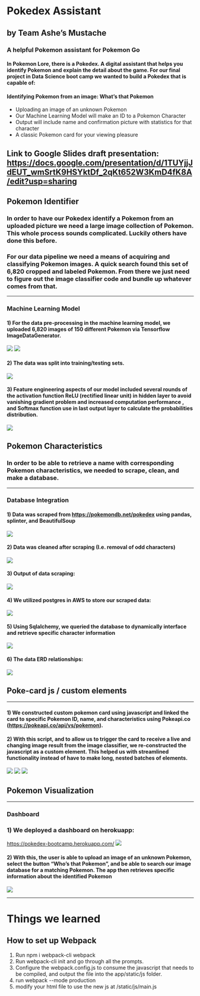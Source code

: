 # Pokedex Assistant 
## by Team Ashe’s Mustache
### A helpful Pokemon assistant for Pokemon Go

#### In Pokemon Lore, there is a Pokedex.  A digital assistant that helps you identify Pokemon and explain the detail about the game.  For our final project in Data Science boot camp we wanted to build a Pokedex that is capable of:

#### Identifying Pokemon from an image: What’s that Pokemon
- Uploading an image of an unknown Pokemon
- Our Machine Learning Model will make an ID to a Pokemon Character
- Output will include name and confirmation picture with statistics for that character
-	A classic Pokemon card for your viewing pleasure
## Link to Google Slides draft presentation: https://docs.google.com/presentation/d/1TUYjjJdEUT_wmSrtK9HSYktDf_2qKt652W3KmD4fK8A/edit?usp=sharing




## Pokemon Identifier
### In order to have our Pokedex identify a Pokemon from an uploaded picture we need a large image collection of Pokemon.  This whole process sounds complicated. Luckily others have done this before.  

### For our data pipeline we need a means of acquiring and classifying Pokemon images.  A quick search found this set of 6,820 cropped and labeled Pokemon. From there we just need to figure out the image classifier code and bundle up whatever comes from that.
---------------------------------------------------------------
### Machine Learning Model 

#### 1) For the data pre-processing in the machine learning model, we uploaded 6,820 images of 150 different Pokemon via Tensorflow ImageDataGenerator.
![](https://github.com/cosmicdreams/final_project_group1/blob/main/app/Resources/JN7.png)
![](https://github.com/cosmicdreams/final_project_group1/blob/main/app/Resources/JN8.png)

#### 2) The data was split into training/testing sets. 

![](https://github.com/cosmicdreams/final_project_group1/blob/develop/app/Resources/JN9_5.png)
#### 3) Feature engineering aspects of our model included several rounds of the activation function ReLU (rectified linear unit) in hidden layer to avoid vanishing gradient problem and increased computation performance , and Softmax function use in last output layer to calculate the probabilities distribution. 
![](https://github.com/cosmicdreams/final_project_group1/blob/develop/app/Resources/JN10_5.png)




## Pokemon Characteristics
### In order to be able to retrieve a name with corresponding Pokemon characteristics, we needed to scrape, clean, and make a database.

---------------------------------------------------------------
### Database Integration
#### 1) Data was scraped from https://pokemondb.net/pokedex using pandas, splinter, and BeautifulSoup
![](https://github.com/cosmicdreams/final_project_group1/blob/main/app/Resources/JN1.png)

#### 2) Data was cleaned after scraping (I.e. removal of odd characters)
![](https://github.com/cosmicdreams/final_project_group1/blob/main/app/Resources/JN1_5.png)

#### 3) Output of data scraping:
![](https://github.com/cosmicdreams/final_project_group1/blob/main/app/Resources/JN2.png)

#### 4) We utilized postgres in AWS to store our scraped data:
![](https://github.com/cosmicdreams/final_project_group1/blob/main/app/Resources/JN3.png)

#### 5) Using Sqlalchemy, we queried the database to dynamically interface and retrieve specific character information
![](https://github.com/cosmicdreams/final_project_group1/blob/main/app/Resources/JN4.png)

#### 6) The data ERD relationships:

![](https://github.com/cosmicdreams/final_project_group1/blob/develop/app/Resources/JN12.png)

## Poke-card js / custom elements
-------------------------------------------------------

#### 1) We constructed custom pokemon card using javascript and linked the card to specific Pokemon ID, name, and characteristics using Pokeapi.co (https://pokeapi.co/api/vs/pokemon). 
#### 2) With this script, and to allow us to trigger the card to receive a live and changing image result from the image classifier, we re-constructed the javascript as a custom element. This helped us with streamlined functionality instead of have to make long, nested batches of elements.
![](https://github.com/cosmicdreams/final_project_group1/blob/develop/app/Resources/JN13.png)
![](https://github.com/cosmicdreams/final_project_group1/blob/develop/app/Resources/JN14.png)
![](https://github.com/cosmicdreams/final_project_group1/blob/develop/app/Resources/JN15.png)

## Pokemon Visualization
--------------------------------------------------------
### Dashboard 
### 1) We deployed a dashboard on herokuapp: 
https://pokedex-bootcamp.herokuapp.com/
![](https://github.com/cosmicdreams/final_project_group1/blob/main/app/Resources/JN5.png)
#### 2) With this, the user is able to upload an image of an unknown Pokemon, select the button “Who’s that Pokemon”, and be able to search our image database for a matching Pokemon. The app then retrieves specific information about the identified Pokemon
![](https://github.com/cosmicdreams/final_project_group1/blob/main/app/Resources/JN6.png)

---------------------------------------------------------

# Things we learned

## How to set up Webpack
1. Run npm i webpack-cli webpack
2. Run webpack-cli init and go through all the prompts. 
3. Configure the webpack.config.js to consume the javascript that needs to be compiled, and output the file into the app/static/js folder.
4. run webpack --mode production
5. modify your html file to use the new js at /static/js/main.js
 
